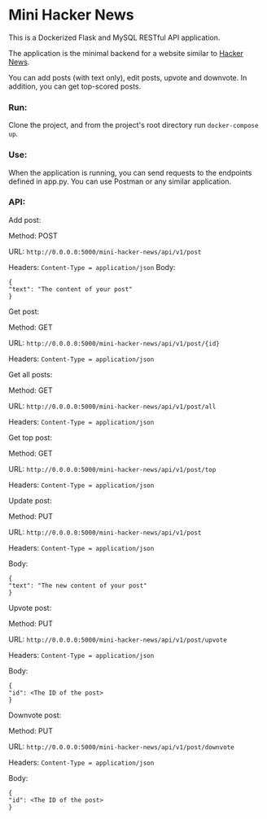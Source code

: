 # Mini Hacker News

This is a Dockerized Flask and MySQL RESTful API application.

The application is the minimal backend for a website similar to [Hacker News](https://news.ycombinator.com/).

You can add posts (with text only), edit posts, upvote and downvote.
In addition, you can get top-scored posts.

### Run:
Clone the project, and from the project's root directory run ```docker-compose up```.

### Use:
When the application is running, you can send requests to the endpoints defined in app.py.
You can use Postman or any similar application.

### API:
Add post:

Method: POST

URL: ```http://0.0.0.0:5000/mini-hacker-news/api/v1/post```

Headers: ```Content-Type = application/json```
Body:
```
{
"text": "The content of your post"
}
```


Get post:

Method: GET

URL: ```http://0.0.0.0:5000/mini-hacker-news/api/v1/post/{id}```

Headers: ```Content-Type = application/json```


Get all posts:

Method: GET

URL: ```http://0.0.0.0:5000/mini-hacker-news/api/v1/post/all```

Headers: ```Content-Type = application/json```


Get top post:

Method: GET

URL: ```http://0.0.0.0:5000/mini-hacker-news/api/v1/post/top```

Headers: ```Content-Type = application/json```


Update post:

Method: PUT

URL: ```http://0.0.0.0:5000/mini-hacker-news/api/v1/post```

Headers: ```Content-Type = application/json```

Body:
```
{
"text": "The new content of your post"
}
```


Upvote post:

Method: PUT

URL: ```http://0.0.0.0:5000/mini-hacker-news/api/v1/post/upvote```

Headers: ```Content-Type = application/json```

Body:
```
{
"id": <The ID of the post>
}
```


Downvote post:

Method: PUT

URL: ```http://0.0.0.0:5000/mini-hacker-news/api/v1/post/downvote```

Headers: ```Content-Type = application/json```

Body:
```
{
"id": <The ID of the post>
}
```